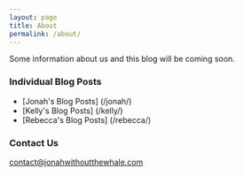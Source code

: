 ```yaml
---
layout: page
title: About
permalink: /about/
---
```


Some information about us and this blog will be coming soon.

### Individual Blog Posts

- [Jonah's Blog Posts] (/jonah/)
- [Kelly's Blog Posts] (/kelly/)
- [Rebecca's Blog Posts] (/rebecca/)

### Contact Us

[contact@jonahwithoutthewhale.com](mailto:contact@jonahwithoutthewhale.com)
